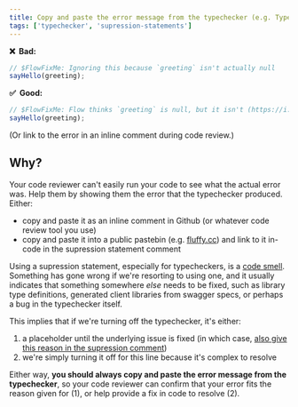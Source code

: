 ```yaml
---
title: Copy and paste the error message from the typechecker (e.g. TypeScript, Flow) when using supression statements
tags: ['typechecker', 'supression-statements']
---
```


**❌ &nbsp;Bad:**

```js
// $FlowFixMe: Ignoring this because `greeting` isn't actually null
sayHello(greeting);
```

**✅ &nbsp;Good:**

```js
// $FlowFixMe: Flow thinks `greeting` is null, but it isn't (https://i.fluffy.cc/bsJdpV7pq69PFvX0sCJplgdGxFwqJTHH)
sayHello(greeting);
```

(Or link to the error in an inline comment during code review.)

## Why?

Your code reviewer can't easily run your code to see what the actual error was. Help them by showing them the error that
the typechecker produced. Either:

- copy and paste it as an inline comment in Github (or whatever code review tool you use)
- copy and paste it into a public pastebin (e.g. [fluffy.cc](fluffy.cc)) and link to it in-code in the supression statement comment

Using a supression statement, especially for typecheckers, is a [code smell](http://wiki.c2.com/?CodeSmell). Something
has gone wrong if we're resorting to using one, and it usually indicates that something somewhere _else_ needs to be
fixed, such as library type definitions, generated client libraries from swagger specs, or perhaps a bug in the
typechecker itself.

This implies that if we're turning off the typechecker, it's either:

1. a placeholder until the underlying issue is fixed (in which case, [also give this reason in the supression comment][give-reason])
2. we're simply turning it off for this line because it's complex to resolve

Either way, **you should always copy and paste the error message from the typechecker**, so your code reviewer can
confirm that your error fits the reason given for (1), or help provide a fix in code to resolve (2).

[give-reason]: /give-reason-for-suppression
